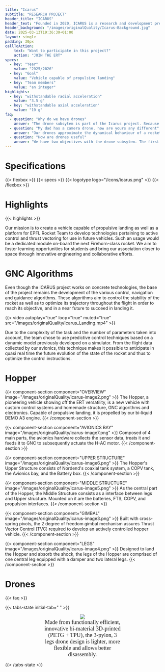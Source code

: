 ```yaml
---
title: "Icarus"
subtitle: "RESEARCH PROJECT"
header_title: "ICARUS"
header_text: "Founded in 2020, ICARUS is a research and development project on active attitude control technologies for future rocket teams. These technologies are crucial throughout the flight to control the trajectory and its smooth progress. The main objective is also to get our rockets back by landing them propulsively by reigniting their engines in the same way SpaceX is known to do, thus training students in technologies that are crucial to lowering the cost to reach space."
header_background: "/images/originalQuality/Icarus-Background.jpg"
date: 2025-03-13T19:36:30+01:00
layout: single
padding: 30px
callToAction:
    text: "Want to participate in this project?"
    action: "JOIN THE ERT"
specs:
  - key: "Year"
    value: "2025/2026"
  - key: "Goal"
    value: "Vehicle capable of propulsive landing"
  - key: "Team members"
    value: "an integer"
highlights:
  - key: "withstandable radial acceleration"
    value: "3.5 g"
  - key: "withstandable axial acceleration"
    value: "10 g"
faq:
  - question: "Why do we have drones"
    answer: "The drone subsytem is part of the Icarus project. Because we do not have the means of crashing a rocket once every 3 months (looking at you SpaceX), we need a way of testing algorithms, avionics and various systems before launching a rocket-powered vehicle. The drones are meant to be small, cheap, reusable, repairable and eventually disposable."
  - question: "My dad has a camera drone, how are yours any different"
    answer: "Our drones approximate the dynamical behaviour of a rocket. The first thing is that they have a high weight-to-thrust ratio (as usually does a rocket-powered vehicle). Their center of gravity is also way outside their center of thrust, hence they are quite difficult to control and need comprehensive algorithms. They are built in a specific way such as to ensure that they match the design intent and requirements of both the Hopper and their own."
  - question: "How are drones useful"
    answer: "We have two objectives with the drone subsytem. The first one is to build and maintain a fleet of said drones. The second objective is to serve as a test platform for cutting-edge technologies developped quickly from idea to integration to be used at a later date on other projects."
---
```


# Specifications

{{< flexbox >}}
    {{< specs >}}
    {{< logotype logo="/icons/icarus.png" >}}
{{< /flexbox >}}


# Highlights

{{< highlights >}}

Our mission is to create a vehicle capable of propulsive landing as well as a platform for EPFL Rocket Team to develop technologies pertaining to active control and thrust vectoring for use in future vehicles. Such an usage would be a dedicated module on-board the next Firehorn-class rocket. We aim to foster learning opportunities for students and bring our association closer to space through innovative engineering and collaborative efforts.

# GNC Algorithms

Even though the ICARUS project works on concrete technologies, the base of the project remains the development of the various control, navigation and guidance algorithms. These algorithms aim to control the stability of the rocket as well as to optimize its trajectory throughout the flight in order to reach its objective, and in a near future to succeed in landing it. 

{{< video autoplay="true" loop="true" muted="true" src="/images/originalQuality/Icarus_Landing.mp4" >}}

Due to the complexity of the task and the number of parameters taken into account, the team chose to use predictive control techniques based on a dynamic model previously developed on a simulator. From the flight data collected by our avionics, this technique makes it possible to anticipate in quasi real time the future evolution of the state of the rocket and thus to optimize the control instructions.

# Hopper


{{< component-section component="OVERVIEW" image="/images/originalQuality/icarus-image2.png" >}}
The Hopper, a pioneering vehicle showing off the ERT versatility, is a new vehicle with custom control systems and homemade structure, GNC algorithms and electronics. Capable of propulsive landing, it is propelled by our bi-liquid DEMO A3 engine. 
{{< /component-section >}}


{{< component-section component="AVIONICS BAY" image="/images/originalQuality/icarus-image7.png" >}}
Composed of 4 main parts, the avionics hardware collects the sensor data, treats it and feeds it to GNC to subsequently actuate the H-AC motor.
{{< /component-section >}}

{{< component-section component="UPPER STRUCTURE" image="/images/originalQuality/icarus-image6.png" >}}
The Hopper's Upper Structure consists of Nordend's coaxial tank system, a COPV tank, the Avionics bay, and the Battery box. 
{{< /component-section >}}

{{< component-section component="MIDDLE STRUCTURE" image="/images/originalQuality/icarus-image5.png" >}}
As the central part of the Hopper, the Middle Structure consists as a interface between legs and Upper structure. Mounted on it are the batteries, FTS, COPV, and propulsion interfaces.
{{< /component-section >}}

{{< component-section component="GIMBAL" image="/images/originalQuality/icarus-image3.png" >}}
Built with cross-spring pivots, the 2 degree of freedom gimbal mechanism assures Thrust Vector Control (TVC) required to develop an actively controlled hopper vehicle.
{{< /component-section >}}

{{< component-section component="LEGS" image="/images/originalQuality/icarus-image4.png" >}}
Designed to land the Hopper and absorb the shock, the legs of the Hopper are comprised of one central leg equipped with a damper and two lateral legs.
{{< /component-section >}}

<!-- {{< component-section component="DRONE" image="/images/originalQuality/icarus-image1.png" >}}
Made from functionally efficient, innovative bi-material 3D-printed (PETG + TPU). The 3-pylon, 3 legs design is lighter, more flexible and allows better disassembly.
{{< /component-section >}} -->


# Drones

{{< faq >}}


{{< tabs-state initial-tab=" " >}}


<div align="center">
  <img src="/images/originalQuality/icarus-image1.png" style="margin: 0; max-width: 100%; height: auto; max-height: 16rem; width: auto; object-fit: {{ .Get "object-fit" | default "contain" }};"/>
  <div style="font-family:'Aspekta-300'; font-size: 1.15rem; width:50%">
  Made from functionally efficient, innovative bi-material 3D-printed (PETG + TPU), the 3-pylon, 3 legs drone design is lighter, more flexible and allows better disassembly.
  </div>

</div>

{{< /tabs-state >}}



